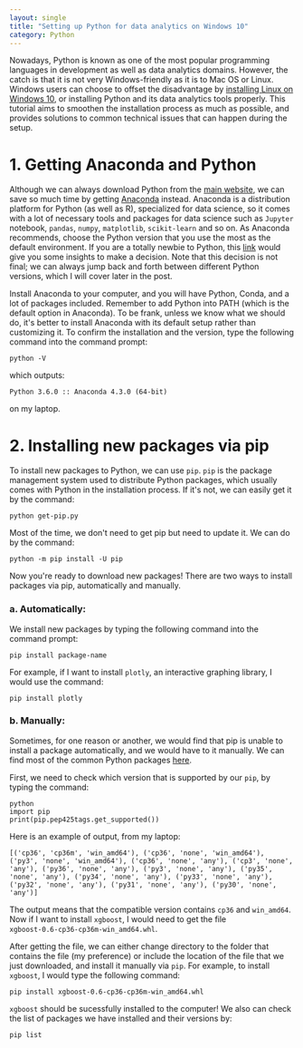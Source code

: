 ```yaml
---
layout: single
title: "Setting up Python for data analytics on Windows 10"
category: Python
---
```


Nowadays, Python is known as one of the most popular programming languages in development as well as data analytics domains. However, the catch is that it is not very Windows-friendly as it is to Mac OS or Linux. Windows users can choose to offset the disadvantage by [installing Linux on Windows 10](https://www.lifewire.com/install-ubuntu-linux-windows-10-steps-2202108), or installing Python and its data analytics tools properly. This tutorial aims to smoothen the installation process as much as possible, and provides solutions to common technical issues that can happen during the setup.

# 1. Getting Anaconda and Python

Although we can always download Python from the [main website](https://www.python.org/downloads/), we can save so much time by getting [Anaconda](https://www.continuum.io/downloads) instead. Anaconda is a distribution platform for Python (as well as R), specialized for data science, so it comes with a lot of necessary tools and packages for data science such as `Jupyter` notebook, `pandas`, `numpy`, `matplotlib`, `scikit-learn` and so on. As Anaconda recommends, choose the Python version that you use the most as the default environment. If you are a totally newbie to Python, this [link](https://wiki.python.org/moin/Python2orPython3) would give you some insights to make a decision. Note that this decision is not final; we can always jump back and forth between different Python versions, which I will cover later in the post.

Install Anaconda to your computer, and you will have Python, Conda, and a lot of packages included. Remember to add Python into PATH (which is the default option in Anaconda). To be frank, unless we know what we should do, it's better to install Anaconda with its default setup rather than customizing it. To confirm the installation and the version, type the following command into the command prompt:

```
python -V
```
which outputs:
```
Python 3.6.0 :: Anaconda 4.3.0 (64-bit)
```
on my laptop.

# 2. Installing new packages via pip

To install new packages to Python, we can use `pip`. `pip` is the package management system used to distribute Python packages, which usually comes with Python in the installation process. If it's not, we can easily get it by the command:

```
python get-pip.py
```
Most of the time, we don't need to get pip but need to update it. We can do by the command:
```
python -m pip install -U pip
```
Now you're ready to download new packages! There are two ways to install packages via pip, automatically and manually.

### a. Automatically:

We install new packages by typing the following command into the command prompt:
```
pip install package-name
```
For example, if I want to install `plotly`, an interactive graphing library, I would use the command:
```
pip install plotly
```

### b. Manually:

Sometimes, for one reason or another, we would find that pip is unable to install a package automatically, and we would have to it manually. We can find most of the common Python packages [here](http://www.lfd.uci.edu/~gohlke/pythonlibs/). 

First, we need to check which version that is supported by our `pip`, by typing the command:

```
python
import pip
print(pip.pep425tags.get_supported())
```
Here is an example of output, from my laptop:

```
[('cp36', 'cp36m', 'win_amd64'), ('cp36', 'none', 'win_amd64'), ('py3', 'none', 'win_amd64'), ('cp36', 'none', 'any'), ('cp3', 'none', 'any'), ('py36', 'none', 'any'), ('py3', 'none', 'any'), ('py35', 'none', 'any'), ('py34', 'none', 'any'), ('py33', 'none', 'any'), ('py32', 'none', 'any'), ('py31', 'none', 'any'), ('py30', 'none', 'any')]
```

The output means that the compatible version contains `cp36` and `win_amd64`. Now if I want to install `xgboost`, I would need to get the file `xgboost‑0.6‑cp36‑cp36m‑win_amd64.whl`. 

After getting the file, we can either change directory to the folder that contains the file (my preference) or include the location of the file that we just downloaded, and install it manually via `pip`. For example, to install `xgboost`, I would type the following command:

```
pip install xgboost‑0.6‑cp36‑cp36m‑win_amd64.whl
```

`xgboost` should be sucessfully installed to the computer! We also can check the list of packages we have installed and their versions by:

```
pip list
```

